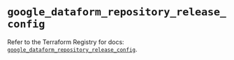# `google_dataform_repository_release_config`

Refer to the Terraform Registry for docs: [`google_dataform_repository_release_config`](https://registry.terraform.io/providers/hashicorp/google-beta/6.7.0/docs/resources/google_dataform_repository_release_config).
